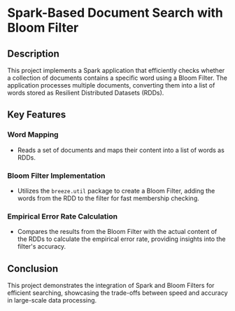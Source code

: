 
# Spark-Based Document Search with Bloom Filter

## Description

This project implements a Spark application that efficiently checks whether a collection of documents contains a specific word using a Bloom Filter. The application processes multiple documents, converting them into a list of words stored as Resilient Distributed Datasets (RDDs).

## Key Features

### Word Mapping
- Reads a set of documents and maps their content into a list of words as RDDs.

### Bloom Filter Implementation
- Utilizes the `breeze.util` package to create a Bloom Filter, adding the words from the RDD to the filter for fast membership checking.

### Empirical Error Rate Calculation
- Compares the results from the Bloom Filter with the actual content of the RDDs to calculate the empirical error rate, providing insights into the filter's accuracy.

## Conclusion
This project demonstrates the integration of Spark and Bloom Filters for efficient searching, showcasing the trade-offs between speed and accuracy in large-scale data processing.
